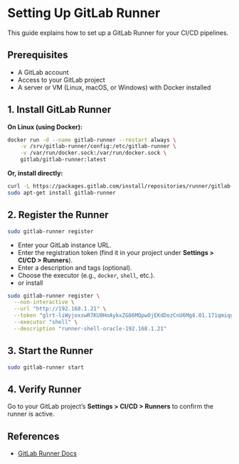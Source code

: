 # Setting Up GitLab Runner

This guide explains how to set up a GitLab Runner for your CI/CD pipelines.

## Prerequisites

- A GitLab account
- Access to your GitLab project
- A server or VM (Linux, macOS, or Windows) with Docker installed

## 1. Install GitLab Runner

**On Linux (using Docker):**
```sh
docker run -d --name gitlab-runner --restart always \
    -v /srv/gitlab-runner/config:/etc/gitlab-runner \
    -v /var/run/docker.sock:/var/run/docker.sock \
    gitlab/gitlab-runner:latest
```

**Or, install directly:**
```sh
curl -L https://packages.gitlab.com/install/repositories/runner/gitlab-runner/script.deb.sh | sudo bash
sudo apt-get install gitlab-runner
```

## 2. Register the Runner

```sh
sudo gitlab-runner register
```
- Enter your GitLab instance URL.
- Enter the registration token (find it in your project under **Settings > CI/CD > Runners**).
- Enter a description and tags (optional).
- Choose the executor (e.g., `docker`, `shell`, etc.).
- or install 
```bash
sudo gitlab-runner register \
  --non-interactive \
  --url "http://192.168.1.21" \
  --token "glrt-liWyjoxswR7KU0HnAykxZG86MQpwOjEKdDozCnU6Mg8.01.171qmiqgo" \
  --executor "shell" \
  --description "runner-shell-oracle-192.168.1.21"
```
## 3. Start the Runner

```sh
sudo gitlab-runner start
```

## 4. Verify Runner

Go to your GitLab project’s **Settings > CI/CD > Runners** to confirm the runner is active.

## References

- [GitLab Runner Docs](https://docs.gitlab.com/runner/)